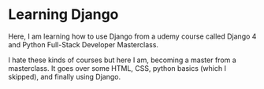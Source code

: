 # Learning Django
Here, I am learning how to use Django from a udemy course called Django 4 and Python Full-Stack Developer Masterclass.

I hate these kinds of courses but here I am, becoming a master from a masterclass. It goes over some HTML, CSS, python basics (which I skipped), and finally using Django.